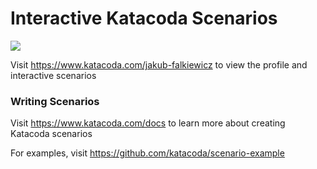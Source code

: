 # Interactive Katacoda Scenarios

[![](http://shields.katacoda.com/katacoda/jakub-falkiewicz/count.svg)](https://www.katacoda.com/jakub-falkiewicz "Get your profile on Katacoda.com")

Visit https://www.katacoda.com/jakub-falkiewicz to view the profile and interactive scenarios

### Writing Scenarios
Visit https://www.katacoda.com/docs to learn more about creating Katacoda scenarios

For examples, visit https://github.com/katacoda/scenario-example

